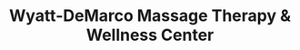 ---
title: "Wyatt-DeMarco Massage Therapy & Wellness Center"
url: /avon-lake/wyatt-demarco-massage-therapy-und-wellness-center/
shop: Massage
---
